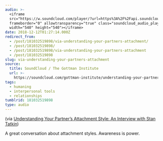 ```yaml
---
audio: >-
  <iframe
  src="https://w.soundcloud.com/player/?url=https%3A%2F%2Fapi.soundcloud.com%2Ftracks%2F371862386&amp;visual=true&amp;liking=false&amp;sharing=false&amp;auto_play=false&amp;show_comments=false&amp;continuous_play=false&amp;origin=tumblr"
  frameborder="0" allowtransparency="true" class="soundcloud_audio_player"
  width="540" height="540"></iframe>
date: 2018-12-12T01:27:14.000Z
redirect_from:
  - /post/181032519898/via-understanding-your-partners-attachment/
  - /post/181032519898/
  - /post/181032519898/via-understanding-your-partners-attachment
  - /post/181032519898
slug: via-understanding-your-partners-attachment
source:
  title: SoundCloud / The Gottman Institute
  url: >-
    https://soundcloud.com/gottman-institute/understanding-your-partners-attachment-style-an-interview-with-stan-tatkin
tags:
  - humaning
  - interpersonal tools
  - relationships
tumblrid: 181032519898
type: audio
---
```

<p>(via <a href="https://soundcloud.com/gottman-institute/understanding-your-partners-attachment-style-an-interview-with-stan-tatkin">Understanding Your Partner’s Attachment Style: An Interview with Stan Tatkin</a>)</p>

<p>A great conversation about attachment styles.  Awareness is power.</p>
